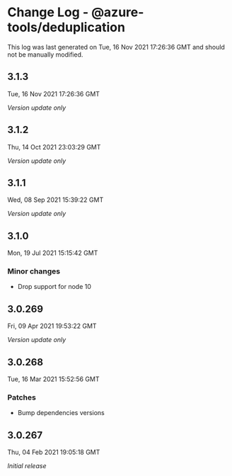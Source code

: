 # Change Log - @azure-tools/deduplication

This log was last generated on Tue, 16 Nov 2021 17:26:36 GMT and should not be manually modified.

## 3.1.3
Tue, 16 Nov 2021 17:26:36 GMT

_Version update only_

## 3.1.2
Thu, 14 Oct 2021 23:03:29 GMT

_Version update only_

## 3.1.1
Wed, 08 Sep 2021 15:39:22 GMT

_Version update only_

## 3.1.0
Mon, 19 Jul 2021 15:15:42 GMT

### Minor changes

- Drop support for node 10

## 3.0.269
Fri, 09 Apr 2021 19:53:22 GMT

_Version update only_

## 3.0.268
Tue, 16 Mar 2021 15:52:56 GMT

### Patches

- Bump dependencies versions

## 3.0.267
Thu, 04 Feb 2021 19:05:18 GMT

_Initial release_

